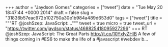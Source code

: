 
+++
author = "Jaydson Gomes"
categories = ["tweet"]
date = "Tue May 20 18:47:44 +0000 2014"
draft = false
slug = "31836b57eac972b102750a30e1b984a489d653d0"
tags = ["tweet"]
title = """RT @joshSzep: JavaScript:..."""
tweet = true
micro = true
tweet_url = "https://twitter.com/jaydson/status/468825418095927296"
+++
RT @joshSzep: JavaScript: The Great Parts http://t.co/10YxIyZHIB A few of things coming in #ES6 to make the life of a #javascript #webdev b…
